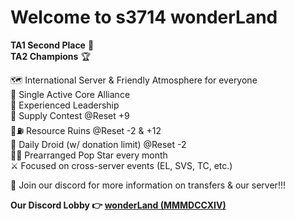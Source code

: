 # Welcome to s3714 wonderLand

**TA1 Second Place** 🥈\
**TA2 Champions** 🏆

🗺️ International Server & Friendly Atmosphere for everyone \
💪 Single Active Core Alliance \
🤝 Experienced Leadership \
🎁 Supply Contest @Reset +9 \
🌽⛽️ Resource Ruins @Reset -2 & +12 \
🤖 Daily Droid (w/ donation limit) @Reset -2 \
🎤🌟 Prearranged Pop Star every month \
⚔ Focused on cross-server events (EL, SVS, TC, etc.)

👾 Join our discord for more information on transfers & our server!!!

**Our Discord Lobby 👉 [wonderLand (MMMDCCXIV)](https://discord.gg/xAdsxtTg8q)**
